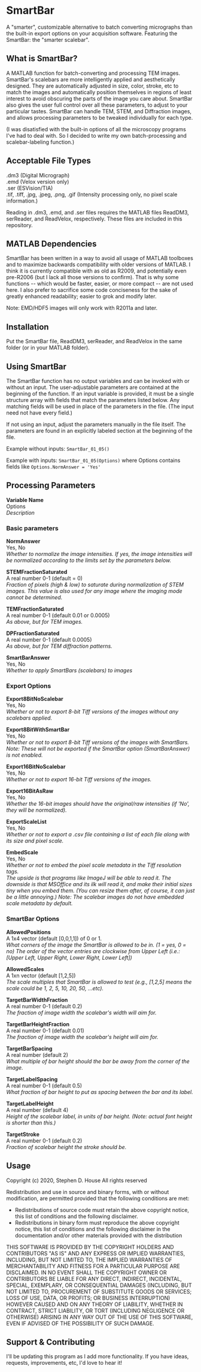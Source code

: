 # SmartBar

A "smarter", customizable alternative to batch converting micrographs than the built-in export options on your acquisition software. Featuring the SmartBar: the "smarter scalebar".

## What is SmartBar?

A MATLAB function for batch-converting and processing TEM images. SmartBar's scalebars are more intelligently applied and aesthetically designed. They are automatically adjusted in size, color, stroke, etc to match the images and automatically position themselves in regions of least interest to avoid obscuring the parts of the image you care about. SmartBar also gives the user full control over all these parameters, to adjust to your particular tastes. SmartBar can handle TEM, STEM, and Diffraction images, and allows processing parameters to be tweaked individually for each type.

(I was disatisfied with the built-in options of all the microscopy programs I've had to deal with. So I decided to write my own batch-processing and scalebar-labeling function.)

## Acceptable File Types

.dm3 (Digital Micrograph)\
.emd (Velox version only)\
.ser (ESVision/TIA)\
.tif, .tiff, .jpg, .jpeg, .png, .gif (Intensity processing only, no pixel scale information.)

Reading in .dm3, .emd, and .ser files requires the MATLAB files ReadDM3, serReader, and ReadVelox, respectively. These files are included in this repository.

## MATLAB Dependencies

SmartBar has been written in a way to avoid all usage of MATLAB toolboxes and to maximize backwards compatibility with older versions of MATLAB. I think it is currently compatible with as old as R2009, and potentially even pre-R2006 (but I lack all those versions to confirm). That is why some functions -- which would be faster, easier, or more compact -- are not used here. I also prefer to sacrifice some code conciseness for the sake of greatly enhanced readability; easier to grok and modify later.

Note: EMD/HDF5 images will only work with R2011a and later.

## Installation
Put the SmartBar file, ReadDM3, serReader, and ReadVelox in the same folder (or in your MATLAB folder).

## Using SmartBar

The SmartBar function has no output variables and can be invoked with or without an input. The user-adjustable parameters are contained at the beginning of the function. If an input variable is provided, it must be a single structure array with fields that match the parameters listed below. Any matching fields will be used in place of the parameters in the file. (The input need not have every field.)

If not using an input, adjust the parameters manually in the file itself. The parameters are found in an explicitly labeled section at the beginning of the file.

Example without inputs:
`SmartBar_01_05()`

Example with inputs:
`SmartBar_01_05(Options)`
where Options contains fields like 
`Options.NormAnswer = 'Yes' `

## Processing Parameters
**Variable Name**\
Options\
_Description_

### Basic parameters
**NormAnswer**\
Yes, No\
_Whether to normalize the image intensities. If yes, the image intensities will be normalized according to the limits set by the parameters below._

**STEMFractionSaturated**\
A real number 0-1 (default = 0)\
_Fraction of pixels (high & low) to saturate during normalization of STEM images. This value is also used for any image where the imaging mode cannot be determined._

**TEMFractionSaturated**\
A real number 0-1 (default 0.01 or 0.0005)\
_As above, but for TEM images._

**DPFractionSaturated**\
A real number 0-1 (default 0.0005)\
_As above, but for TEM diffraction patterns._

**SmartBarAnswer**\
Yes, No\
_Whether to apply SmartBars (scalebars) to images_

### Export Options
**Export8BitNoScalebar**\
Yes, No\
_Whether or not to export 8-bit Tiff versions of the images without any scalebars applied._

**Export8BitWithSmartBar**\
Yes, No\
_Whether or not to export 8-bit Tiff versions of the images with SmartBars. Note: These will not be exported if the SmartBar option (SmartBarAnswer) is not enabled._

**Export16BitNoScalebar**\
Yes, No\
_Whether or not to export 16-bit Tiff versions of the images._

**Export16BitAsRaw**\
Yes, No\
_Whether the 16-bit images should have the original/raw intensities (if 'No', they will be normalized)._

**ExportScaleList**\
Yes, No\
_Whether or not to export a .csv file containing a list of each file along with its size and pixel scale._

**EmbedScale**\
Yes, No\
_Whether or not to embed the pixel scale metadata in the Tiff resolution tags._\
_The upside is that programs like ImageJ will be able to read it. The downside is that MSOffice and its ilk will read it, and make their initial sizes tiny when you embed them. (You can resize them after, of course, it can just be a little annoying.) Note: The scalebar images do not have embedded scale metadata by default._

### SmartBar Options
**AllowedPositions**\
A 1x4 vector (default [0,0,1,1]) of 0 or 1.\
_What corners of the image the SmartBar is allowed to be in. (1 = yes, 0 = no) The order of the vector entries are clockwise from Upper Left (i.e.: [Upper Left, Upper Right, Lower Right, Lower Left])_

**AllowedScales**\
A 1xn vector (default [1,2,5])\
_The scale multiples that SmartBar is allowed to test (e.g., [1,2,5] means the scale could be 1, 2, 5, 10, 20, 50, ...etc)._

**TargetBarWidthFraction**\
A real number 0-1 (default 0.2)\
_The fraction of image width the scalebar's width will aim for._

**TargetBarHeightFraction**\
A real number 0-1 (default 0.01)\
_The fraction of image width the scalebar's height will aim for._

**TargetBarSpacing**\
A real number (default 2)\
_What multiple of bar height should the bar be away from the corner of the image._

**TargetLabelSpacing**\
A real number 0-1 (default 0.5)\
_What fraction of bar height to put as spacing between the bar and its label._

**TargetLabelHeight**\
A real number (default 4)\
_Height of the scalebar label, in units of bar height. (Note: actual font height is shorter than this.)_

**TargetStroke**\
A real number 0-1 (default 0.2)\
_Fraction of scalebar height the stroke should be._

## Usage
Copyright (c) 2020, Stephen D. House
All rights reserved

Redistribution and use in source and binary forms, with or without modification, are permitted provided that the following conditions are met:

- Redistributions of source code must retain the above copyright notice, this list of conditions and the following disclaimer.
- Redistributions in binary form must reproduce the above copyright notice, this list of conditions and the following disclaimer in the documentation and/or other materials provided with the distribution
  
THIS SOFTWARE IS PROVIDED BY THE COPYRIGHT HOLDERS AND CONTRIBUTORS "AS IS" AND ANY EXPRESS OR IMPLIED WARRANTIES, INCLUDING, BUT NOT LIMITED TO, THE IMPLIED WARRANTIES OF MERCHANTABILITY AND FITNESS FOR A PARTICULAR PURPOSE ARE DISCLAIMED. IN NO EVENT SHALL THE COPYRIGHT OWNER OR CONTRIBUTORS BE LIABLE FOR ANY DIRECT, INDIRECT, INCIDENTAL, SPECIAL, EXEMPLARY, OR CONSEQUENTIAL DAMAGES (INCLUDING, BUT NOT LIMITED TO, PROCUREMENT OF SUBSTITUTE GOODS OR SERVICES; LOSS OF USE, DATA, OR PROFITS; OR BUSINESS INTERRUPTION) HOWEVER CAUSED AND ON ANY THEORY OF LIABILITY, WHETHER IN CONTRACT, STRICT LIABILITY, OR TORT (INCLUDING NEGLIGENCE OR OTHERWISE) ARISING IN ANY WAY OUT OF THE USE OF THIS SOFTWARE, EVEN IF ADVISED OF THE POSSIBILITY OF SUCH DAMAGE.

## Support & Contributing
I'll be updating this program as I add more functionality. If you have ideas, requests, improvements, etc, I'd love to hear it! 
